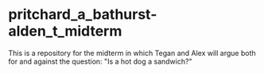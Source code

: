 # pritchard_a_bathurst-alden_t_midterm
This is a repository for the midterm in which Tegan and Alex will argue both for and against the question: "Is a hot dog a sandwich?"
